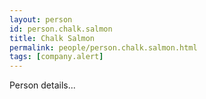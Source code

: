 ```yaml
---
layout: person
id: person.chalk.salmon
title: Chalk Salmon
permalink: people/person.chalk.salmon.html
tags: [company.alert]
---
```


Person details...